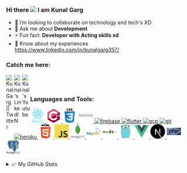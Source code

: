### Hi there <img src="https://media.giphy.com/media/hvRJCLFzcasrR4ia7z/giphy.gif" width="25px"> I am Kunal Garg


- 👯 I’m looking to collaborate on technology and tech's XD
- 💬 Ask me about **Development**
- ⚡ Fun fact: **Developer with Acting skills xd**
- 📄 Know about my experiences https://www.linkedin.com/in/kunalgarg357/

<h3 align="left">Catch me here:</h3>
<a href="https://twitter.com/kunal_g_29" target="_blank">
  <img align="left" alt="Kunal Garg || Twitter" width="22px" src="https://raw.githubusercontent.com/peterthehan/peterthehan/master/assets/twitter.svg" />
</a>
<a href="https://www.linkedin.com/in/kunalgarg357/" target="_blank">
  <img align="left" alt="Kunal's LinkedIN" width="22px" src="https://raw.githubusercontent.com/peterthehan/peterthehan/master/assets/linkedin.svg" />
</a>
<a href="https://www.youtube.com/c/KunalGarg" target="_blank">
  <img align="left" alt="Kunal's Youtube" width="22px" src="https://raw.githubusercontent.com/peterthehan/peterthehan/master/assets/youtube.svg" />
</a>

<br/><br/>
<h3 align="left">Languages and Tools:</h3>
<p align="left">
 <a href="https://reactjs.org/" target="_blank"> <img src="https://raw.githubusercontent.com/devicons/devicon/master/icons/react/react-original-wordmark.svg" alt="react" width="40" height="40"/> </a>  <a href="https://www.w3schools.com/cpp/" target="_blank"> <img src="https://raw.githubusercontent.com/devicons/devicon/master/icons/cplusplus/cplusplus-original.svg" alt="cplusplus" width="40" height="40"/> </a> <a href="https://www.w3schools.com/css/" target="_blank"> <img src="https://raw.githubusercontent.com/devicons/devicon/master/icons/css3/css3-original-wordmark.svg" alt="css3" width="40" height="40"/> </a> <a href="https://expressjs.com" target="_blank"> <img src="https://raw.githubusercontent.com/devicons/devicon/master/icons/express/express-original-wordmark.svg" alt="express" width="40" height="40"/> </a> <a href="https://firebase.google.com/" target="_blank"> <img src="https://www.vectorlogo.zone/logos/firebase/firebase-icon.svg" alt="firebase" width="40" height="40"/> </a> <a href="https://flutter.dev" target="_blank"> <img src="https://www.vectorlogo.zone/logos/flutterio/flutterio-icon.svg" alt="flutter" width="40" height="40"/> </a> <a href="https://cloud.google.com" target="_blank"> <img src="https://www.vectorlogo.zone/logos/google_cloud/google_cloud-icon.svg" alt="gcp" width="40" height="40"/> </a> <a href="https://git-scm.com/" target="_blank"> <img src="https://www.vectorlogo.zone/logos/git-scm/git-scm-icon.svg" alt="git" width="40" height="40"/> </a> <a href="https://heroku.com" target="_blank"> <img src="https://www.vectorlogo.zone/logos/heroku/heroku-icon.svg" alt="heroku" width="40" height="40"/> </a> <a href="https://www.w3.org/html/" target="_blank"> <img src="https://raw.githubusercontent.com/devicons/devicon/master/icons/html5/html5-original-wordmark.svg" alt="html5" width="40" height="40"/> </a> <a href="https://developer.mozilla.org/en-US/docs/Web/JavaScript" target="_blank"> <img src="https://raw.githubusercontent.com/devicons/devicon/master/icons/javascript/javascript-original.svg" alt="javascript" width="40" height="40"/> </a> <a href="https://www.mongodb.com/" target="_blank"> <img src="https://raw.githubusercontent.com/devicons/devicon/master/icons/mongodb/mongodb-original-wordmark.svg" alt="mongodb" width="40" height="40"/> </a> <a href="https://www.mysql.com/" target="_blank"> <img src="https://raw.githubusercontent.com/devicons/devicon/master/icons/mysql/mysql-original-wordmark.svg" alt="mysql" width="40" height="40"/> </a> <a href="https://nodejs.org" target="_blank"> <img src="https://raw.githubusercontent.com/devicons/devicon/master/icons/nodejs/nodejs-original-wordmark.svg" alt="nodejs" width="40" height="40"/> </a> <a href="https://golang.org/" target="_blank"> <img src="https://github.com/devicons/devicon/blob/master/icons/go/go-original.svg" alt="go" width="40" height="40"/> </a>
   <a href="https://vuejs.org/" target="_blank"> <img src="https://github.com/devicons/devicon/blob/master/icons/vuejs/vuejs-original.svg" alt="go" width="40" height="40"/> </a>
   <a href="https://nextjs.org/" target="_blank"> <img src="https://github.com/devicons/devicon/blob/master/icons/nextjs/nextjs-original.svg" alt="go" width="40" height="40"/> </a>
  <a href="https://www.php.net" target="_blank"> <img src="https://raw.githubusercontent.com/devicons/devicon/master/icons/php/php-original.svg" alt="php" width="40" height="40"/> </a><a href="https://www.postgresql.org" target="_blank"> <img src="https://raw.githubusercontent.com/devicons/devicon/master/icons/postgresql/postgresql-original-wordmark.svg" alt="postgresql" width="40" height="40"/> </a>  </p>
<details>

  
 <summary>📈 My GitHub Stats</summary> 
  
  <p><img align="left" src="https://github-readme-stats.vercel.app/api/top-langs?username=garg-kunal&show_icons=true&theme=cobalt&hide_border=true&locale=en&layout=compact" alt="garg-kunal" /></p>
  
 <img align="center" src="https://github-readme-stats.vercel.app/api?username=garg-kunal&show_icons=true&theme=radical&show_icons=true&count_private=true&include_all_commits=true"/>
  </details>
